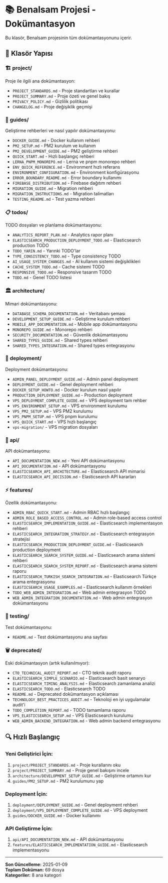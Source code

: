 # 📚 Benalsam Projesi - Dokümantasyon

Bu klasör, Benalsam projesinin tüm dokümantasyonunu içerir.

## 📁 Klasör Yapısı

### 🏗️ **project/**
Proje ile ilgili ana dokümantasyon:
- `PROJECT_STANDARDS.md` - Proje standartları ve kurallar
- `PROJECT_SUMMARY.md` - Proje özeti ve genel bakış
- `PRIVACY_POLICY.md` - Gizlilik politikası
- `CHANGELOG.md` - Proje değişiklik geçmişi

### 📖 **guides/**
Geliştirme rehberleri ve nasıl yapılır dokümantasyonu:
- `DOCKER_GUIDE.md` - Docker kullanım rehberi
- `PM2_SETUP.md` - PM2 kurulum ve kullanım
- `PM2_DEVELOPMENT_GUIDE.md` - PM2 geliştirme rehberi
- `QUICK_START.md` - Hızlı başlangıç rehberi
- `LERNA_PNPM_MONOREPO.md` - Lerna ve pnpm monorepo rehberi
- `ENV_QUICK_REFERENCE.md` - Environment hızlı referans
- `ENVIRONMENT_CONFIGURATION.md` - Environment konfigürasyonu
- `ERROR_BOUNDARY_README.md` - Error boundary kullanımı
- `FIREBASE_DISTRIBUTION.md` - Firebase dağıtım rehberi
- `MIGRATION_GUIDE.md` - Migration rehberi
- `MIGRATION_INSTRUCTIONS.md` - Migration talimatları
- `TESTING_README.md` - Test yazma rehberi

### 📋 **todos/**
TODO dosyaları ve planlama dokümantasyonu:
- `ANALYTICS_REPORT_PLAN.md` - Analytics rapor planı
- `ELASTICSEARCH_PRODUCTION_DEPLOYMENT_TODO.md` - Elasticsearch production TODO
- `TODO_YARIN.md` - Yarınki TODO'lar
- `TYPE_CONSISTENCY_TODO.md` - Type consistency TODO
- `AI_USAGE_SYSTEM_CHANGES.md` - AI kullanım sistemi değişiklikleri
- `CACHE_SYSTEM_TODO.md` - Cache sistemi TODO
- `RESPONSIVE_TODO.md` - Responsive tasarım TODO
- `TODO.md` - Genel TODO listesi

### 🏛️ **architecture/**
Mimari dokümantasyonu:
- `DATABASE_SCHEMA_DOCUMENTATION.md` - Veritabanı şeması
- `DEVELOPMENT_SETUP_GUIDE.md` - Geliştirme kurulum rehberi
- `MOBILE_APP_DOCUMENTATION.md` - Mobile app dokümantasyonu
- `MONOREPO_GUIDE.md` - Monorepo rehberi
- `SECURITY_DOCUMENTATION.md` - Güvenlik dokümantasyonu
- `SHARED_TYPES_GUIDE.md` - Shared types rehberi
- `SHARED_TYPES_INTEGRATION.md` - Shared types entegrasyonu

### 🚀 **deployment/**
Deployment dokümantasyonu:
- `ADMIN_PANEL_DEPLOYMENT_GUIDE.md` - Admin panel deployment
- `DEPLOYMENT_GUIDE.md` - Genel deployment rehberi
- `DOCKER_SETUP_HOWTO.md` - Docker kurulum nasıl yapılır
- `PRODUCTION_DEPLOYMENT_GUIDE.md` - Production deployment
- `VPS_DEPLOYMENT_COMPLETE_GUIDE.md` - VPS deployment tam rehber
- `VPS_ENVIRONMENT_SETUP.md` - VPS environment kurulumu
- `VPS_PM2_SETUP.md` - VPS PM2 kurulumu
- `VPS_PNPM_SETUP.md` - VPS pnpm kurulumu
- `VPS_QUICK_START.md` - VPS hızlı başlangıç
- `vps-migration/` - VPS migration dosyaları

### 🔧 **api/**
API dokümantasyonu:
- `API_DOCUMENTATION_NEW.md` - Yeni API dokümantasyonu
- `API_DOCUMENTATION.md` - API dokümantasyonu
- `ELASTICSEARCH_API_ARCHITECTURE.md` - Elasticsearch API mimarisi
- `ELASTICSEARCH_API_DECISION.md` - Elasticsearch API kararları

### ⚡ **features/**
Özellik dokümantasyonu:
- `ADMIN_RBAC_QUICK_START.md` - Admin RBAC hızlı başlangıç
- `ADMIN_ROLE_BASED_ACCESS_CONTROL.md` - Admin role-based access control
- `ELASTICSEARCH_IMPLEMENTATION_GUIDE.md` - Elasticsearch implementasyon rehberi
- `ELASTICSEARCH_INTEGRATION_STRATEGY.md` - Elasticsearch entegrasyon stratejisi
- `ELASTICSEARCH_PRODUCTION_DEPLOYMENT_GUIDE.md` - Elasticsearch production deployment
- `ELASTICSEARCH_SEARCH_SYSTEM_GUIDE.md` - Elasticsearch arama sistemi rehberi
- `ELASTICSEARCH_SEARCH_SYSTEM_REPORT.md` - Elasticsearch arama sistemi raporu
- `ELASTICSEARCH_TURKISH_SEARCH_INTEGRATION.md` - Elasticsearch Türkçe arama entegrasyonu
- `ELASTICSEARCH_USAGE_EXAMPLES.md` - Elasticsearch kullanım örnekleri
- `TODO_WEB_ADMIN_INTEGRATION.md` - Web admin entegrasyon TODO
- `WEB_ADMIN_INTEGRATION_DOCUMENTATION.md` - Web admin entegrasyon dokümantasyonu

### 🧪 **testing/**
Test dokümantasyonu:
- `README.md` - Test dokümantasyonu ana sayfası

### 🗑️ **deprecated/**
Eski dokümantasyon (artık kullanılmıyor):
- `CTO_TECHNICAL_AUDIT_REPORT.md` - CTO teknik audit raporu
- `ELASTICSEARCH_SIMPLE_SCENARIO.md` - Elasticsearch basit senaryo
- `ELASTICSEARCH_TIMING_ANALYSIS.md` - Elasticsearch zamanlama analizi
- `ELASTICSEARCH_TODO.md` - Elasticsearch TODO
- `README.md` - Deprecated dokümantasyon açıklaması
- `TECHNOLOGY_BEST_PRACTICES_AUDIT.md` - Teknoloji en iyi uygulamalar audit'i
- `TODO_COMPLETION_REPORT.md` - TODO tamamlama raporu
- `VPS_ELASTICSEARCH_SETUP.md` - VPS Elasticsearch kurulumu
- `WEB_ADMIN_BACKEND_INTEGRATION.md` - Web admin backend entegrasyonu

## 🔍 Hızlı Başlangıç

### Yeni Geliştirici İçin:
1. `project/PROJECT_STANDARDS.md` - Proje kurallarını oku
2. `project/PROJECT_SUMMARY.md` - Proje genel bakışını incele
3. `architecture/DEVELOPMENT_SETUP_GUIDE.md` - Geliştirme ortamını kur
4. `guides/PM2_SETUP.md` - PM2 kurulumunu yap

### Deployment İçin:
1. `deployment/DEPLOYMENT_GUIDE.md` - Genel deployment rehberi
2. `deployment/VPS_DEPLOYMENT_COMPLETE_GUIDE.md` - VPS deployment
3. `guides/DOCKER_GUIDE.md` - Docker kullanımı

### API Geliştirme İçin:
1. `api/API_DOCUMENTATION_NEW.md` - API dokümantasyonu
2. `features/ELASTICSEARCH_IMPLEMENTATION_GUIDE.md` - Elasticsearch implementasyonu

---

**Son Güncelleme:** 2025-01-09  
**Toplam Doküman:** 69 dosya  
**Kategoriler:** 8 ana kategori